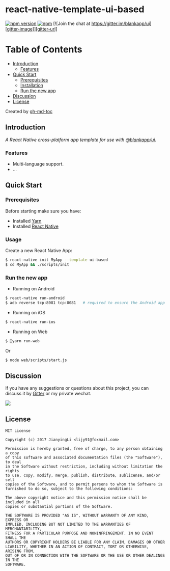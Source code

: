 # react-native-template-ui-based

[![npm version][npm-image]][npm-url]
[![npm][npm-dm-image]][npm-dm-url]
[![Join the chat at https://gitter.im/blankapp/ui][gitter-image]][gitter-url]

[npm-image]: https://img.shields.io/npm/v/react-native-template-ui-based.svg
[npm-url]: https://www.npmjs.com/package/react-native-template-ui-based
[npm-dm-image]: https://img.shields.io/npm/dm/react-native-template-ui-based.svg
[npm-dm-url]: https://www.npmjs.com/package/react-native-template-ui-based
[gitter-image]: https://img.shields.io/gitter/room/blankapp/ui.svg
[gitter-url]: https://gitter.im/blankapp/ui?utm_source=share-link&utm_medium=link&utm_campaign=share-link

Table of Contents
=================

  * [Introduction](#introduction)
    * [Features](#features)
  * [Quick Start](#quick-start)
    * [Prerequisites](#prerequisites)
    * [Installation](#installation)
    * [Run the new app](#run-the-new-app)
  * [Discussion](#discussion)
  * [License](#license)

Created by [gh-md-toc](https://github.com/ekalinin/github-markdown-toc)

## Introduction

*A React Native cross-platform app template for use with [@blankapp/ui](https://github.com/blankapp/ui).*

### Features

- Multi-language support.
- ...

## Quick Start

### Prerequisites

Before starting make sure you have:

- Installed [Yarn](https://yarnpkg.com/)
- Installed [React Native](https://facebook.github.io/react-native/)

### Usage

Create a new React Native App:

```bash
$ react-native init MyApp --template ui-based
$ cd MyApp && ./scripts/init
```

### Run the new app

- Running on Android

```bash
$ react-native run-android
$ adb reverse tcp:8081 tcp:8081   # required to ensure the Android app can
```

- Running on iOS

```bash
$ react-native run-ios
```

- Running on Web

```bash
$ yarn run-web
```

Or

```bash
$ node web/scripts/start.js
```

## Discussion

If you have any suggestions or questions about this project, you can discuss it by [Gitter](https://gitter.im/blankapp/ui?utm_source=share-link&utm_medium=link&utm_campaign=share-link) or my private wechat.

![](http://blankapp.org/assets/images/wechat_qrcode.png)

## License

```
MIT License

Copyright (c) 2017 JianyingLi <lijy91@foxmail.com>

Permission is hereby granted, free of charge, to any person obtaining a copy
of this software and associated documentation files (the "Software"), to deal
in the Software without restriction, including without limitation the rights
to use, copy, modify, merge, publish, distribute, sublicense, and/or sell
copies of the Software, and to permit persons to whom the Software is
furnished to do so, subject to the following conditions:

The above copyright notice and this permission notice shall be included in all
copies or substantial portions of the Software.

THE SOFTWARE IS PROVIDED "AS IS", WITHOUT WARRANTY OF ANY KIND, EXPRESS OR
IMPLIED, INCLUDING BUT NOT LIMITED TO THE WARRANTIES OF MERCHANTABILITY,
FITNESS FOR A PARTICULAR PURPOSE AND NONINFRINGEMENT. IN NO EVENT SHALL THE
AUTHORS OR COPYRIGHT HOLDERS BE LIABLE FOR ANY CLAIM, DAMAGES OR OTHER
LIABILITY, WHETHER IN AN ACTION OF CONTRACT, TORT OR OTHERWISE, ARISING FROM,
OUT OF OR IN CONNECTION WITH THE SOFTWARE OR THE USE OR OTHER DEALINGS IN THE
SOFTWARE.
```
